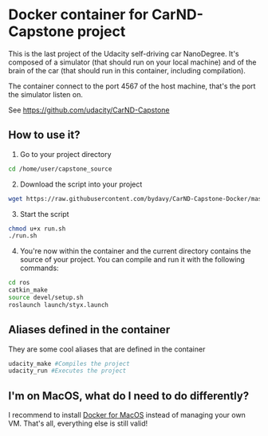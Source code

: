# Docker container for CarND-Capstone project

This is the last project of the Udacity self-driving car NanoDegree. It's composed of a simulator (that should run on your local machine) and of the brain of the car (that should run in this container, including compilation).

The container connect to the port 4567 of the host machine, that's the port the simulator listen on.

See https://github.com/udacity/CarND-Capstone

## How to use it?
1. Go to your project directory
```bash
cd /home/user/capstone_source
```
2. Download the script into your project
```bash
wget https://raw.githubusercontent.com/bydavy/CarND-Capstone-Docker/master/run.sh
```
3. Start the script
```bash
chmod u+x run.sh
./run.sh
```
4. You're now within the container and the current directory contains the source of your project. You can compile and run it with the following commands:
```bash
cd ros
catkin_make
source devel/setup.sh
roslaunch launch/styx.launch
```

## Aliases defined in the container
They are some cool aliases that are defined in the container
```bash
udacity_make #Compiles the project
udacity_run #Executes the project
```

## I'm on MacOS, what do I need to do differently?
I recommend to install [Docker for MacOS](https://docs.docker.com/docker-for-mac/install/) instead of managing your own VM.
That's all, everything else is still valid!
